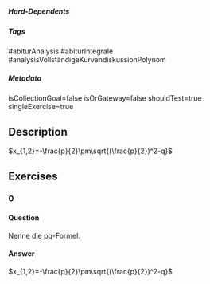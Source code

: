 ##### Hard-Dependents
##### Tags
#abiturAnalysis
#abiturIntegrale
#analysisVollständigeKurvendiskussionPolynom
##### Metadata
isCollectionGoal=false
isOrGateway=false
shouldTest=true
singleExercise=true
## Description
 $x_{1,2}=-\frac{p}{2}\pm\sqrt{(\frac{p}{2})^2-q}$ 
## Exercises
### 0
#### Question
Nenne die pq-Formel.
#### Answer
$x_{1,2}=-\frac{p}{2}\pm\sqrt{(\frac{p}{2})^2-q}$
